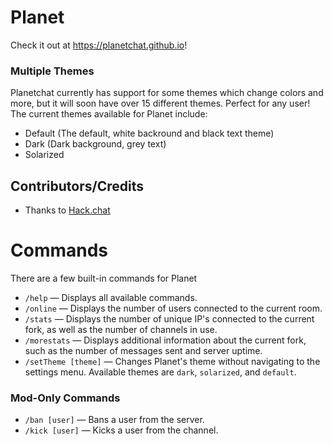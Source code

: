 # Planet
Check it out at https://planetchat.github.io!
### Multiple Themes
Planetchat currently has support for some themes which change colors and more, but it will soon have over 15 different themes. Perfect for any user!<br>The current themes available for Planet include:<br>
* Default (The default, white backround and black text theme)
* Dark (Dark background, grey text)
* Solarized<br>

## Contributors/Credits
- Thanks to [Hack.chat](https://hack.chat)

Commands
========
There are a few built-in commands for Planet
- `/help` — Displays all available commands.
- `/online` — Displays the number of users connected to the current room.
- `/stats` — Displays the number of unique IP's connected to the current fork, as well as the number of channels in use.
- `/morestats` — Displays additional information about the current fork, such as the number of messages sent and server uptime.
- `/setTheme [theme]` — Changes Planet's theme without navigating to the settings menu. Available themes are `dark`, `solarized`, and `default`.
### Mod-Only Commands
- `/ban [user]` — Bans a user from the server.
- `/kick [user]` — Kicks a user from the channel.
